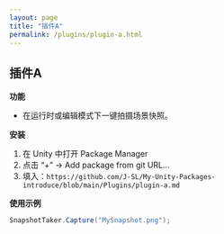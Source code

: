 ```yaml
---
layout: page
title: "插件A"
permalink: /plugins/plugin-a.html
---
```


## 插件A

**功能**

- 在运行时或编辑模式下一键拍摄场景快照。

**安装**

1. 在 Unity 中打开 Package Manager
2. 点击 “+” → Add package from git URL...
3. 填入：`https://github.com/J-SL/My-Unity-Packages-introduce/blob/main/Plugins/plugin-a.md`

**使用示例**

```csharp
SnapshotTaker.Capture("MySnapshot.png");
```